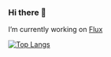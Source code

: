 ### Hi there 👋

I’m currently working on [Flux](https://github.com/AadiJo/Flux)

<!--
**AadiJo/AadiJo** is a ✨ _special_ ✨ repository because its `README.md` (this file) appears on your GitHub profile.

Here are some ideas to get you started:

- 🔭 I’m currently working on ...
- 🌱 I’m currently learning ...
- 👯 I’m looking to collaborate on ...
- 🤔 I’m looking for help with ...
- 💬 Ask me about ...
- 📫 How to reach me: ...
- 😄 Pronouns: ...
- ⚡ Fun fact: ...
-->

<!-- [![Aadi's Github Stats](https://github-readme-stats.vercel.app/api?username=aadijo&count_private=true&show_icons=true&theme=github_dark&hide_border=true&hide_title=true&bg_color=ffffff00&rank_icon=github)](https://github.com/AadiJo) -->

[![Top Langs](https://github-readme-stats.vercel.app/api/top-langs/?username=aadijo&hide=shaderlab,hlsl&theme=github_dark&layout=donut-vertical&hide_border=true&custom_title=Languages&bg_color=ffffff00&card_width=445&exclude_repo=Fox-Runner,Programming-Theory-Repo,Rust-Tutorial,Data-Persistance-Repo,GeometryDashCopy)](https://github.com/AadiJo)

